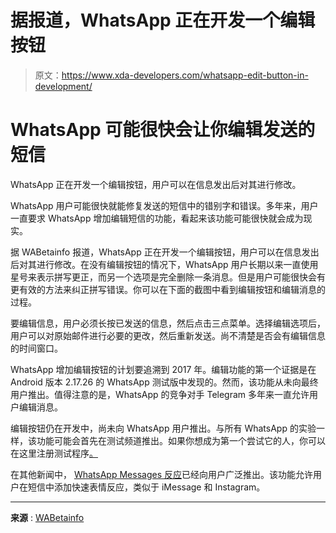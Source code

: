 # 据报道，WhatsApp 正在开发一个编辑按钮

> 原文：<https://www.xda-developers.com/whatsapp-edit-button-in-development/>

# WhatsApp 可能很快会让你编辑发送的短信

WhatsApp 正在开发一个编辑按钮，用户可以在信息发出后对其进行修改。

WhatsApp 用户可能很快就能修复发送的短信中的错别字和错误。多年来，用户一直要求 WhatsApp 增加编辑短信的功能，看起来该功能可能很快就会成为现实。

据 WABetainfo 报道，WhatsApp 正在开发一个编辑按钮，用户可以在信息发出后对其进行修改。在没有编辑按钮的情况下，WhatsApp 用户长期以来一直使用星号来表示拼写更正，而另一个选项是完全删除一条消息。但是用户可能很快会有更有效的方法来纠正拼写错误。你可以在下面的截图中看到编辑按钮和编辑消息的过程。

要编辑信息，用户必须长按已发送的信息，然后点击三点菜单。选择编辑选项后，用户可以对原始邮件进行必要的更改，然后重新发送。尚不清楚是否会有编辑信息的时间窗口。

WhatsApp 增加编辑按钮的计划要追溯到 2017 年。编辑功能的第一个证据是在 Android 版本 2.17.26 的 WhatsApp 测试版中发现的。然而，该功能从未向最终用户推出。值得注意的是，WhatsApp 的竞争对手 Telegram 多年来一直允许用户编辑消息。

编辑按钮仍在开发中，尚未向 WhatsApp 用户推出。与所有 WhatsApp 的实验一样，该功能可能会首先在测试频道推出。如果你想成为第一个尝试它的人，你可以在这里注册测试程序[。](https://play.google.com/apps/testing/com.whatsapp)

在其他新闻中， [WhatsApp Messages 反应](https://www.xda-developers.com/whatsapp-message-reactions-rolling-out/)已经向用户广泛推出。该功能允许用户在短信中添加快速表情反应，类似于 iMessage 和 Instagram。

* * *

**来源** : [WABetainfo](https://wabetainfo.com/whatsapp-is-working-on-editing-text-messages/)